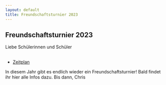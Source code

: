 ```yaml
---
layout: default
title: Freundschaftsturnier 2023
---
```

## Freundschaftsturnier 2023

Liebe Schülerinnen und Schüler<br>
<br>
<ul class="small-block-grid-1 medium-block-grid-2 large-block-grid-3">
<li><a target="_blank" href="http://www.wu-shu.ch/images/zeitplan_23.pdf" class="button-contact-info">Zeitplan</a></li>
</ul>
In diesem Jahr gibt es endlich wieder ein Freundschaftsturnier!
Bald findet ihr hier alle Infos dazu.
Bis dann,
Chris